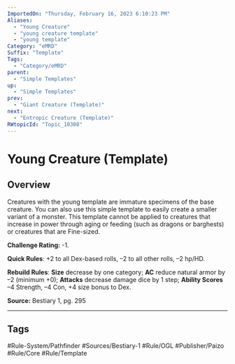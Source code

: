 ```yaml
---
ImportedOn: "Thursday, February 16, 2023 6:10:23 PM"
Aliases:
  - "Young Creature"
  - "young creature template"
  - "young template"
Category: "eMRD"
Suffix: "Template"
Tags:
  - "Category/eMRD"
parent:
  - "Simple Templates"
up:
  - "Simple Templates"
prev:
  - "Giant Creature (Template)"
next:
  - "Entropic Creature (Template)"
RWtopicId: "Topic_10308"
---
```

# Young Creature (Template)
## Overview
Creatures with the young template are immature specimens of the base creature. You can also use this simple template to easily create a smaller variant of a monster. This template cannot be applied to creatures that increase in power through aging or feeding (such as dragons or barghests) or creatures that are Fine-sized.

**Challenge Rating:** -1.

**Quick Rules**: +2 to all Dex-based rolls, –2 to all other rolls, –2 hp/HD.

**Rebuild Rules**: **Size** decrease by one category; **AC** reduce natural armor by –2 (minimum +0); **Attacks** decrease damage dice by 1 step; **Ability Scores** –4 Strength, –4 Con, +4 size bonus to Dex.

**Source:** Bestiary 1, pg. 295


---
## Tags
#Rule-System/Pathfinder #Sources/Bestiary-1 #Rule/OGL #Publisher/Paizo #Rule/Core #Rule/Template

